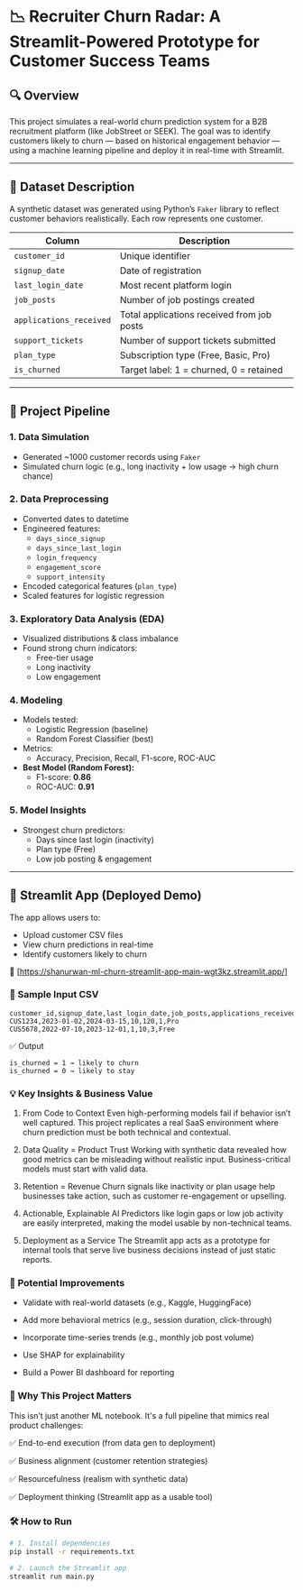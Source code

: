 # 📉 Recruiter Churn Radar: A Streamlit-Powered Prototype for Customer Success Teams

## 🔍 Overview
This project simulates a real-world churn prediction system for a B2B recruitment platform (like JobStreet or SEEK). The goal was to identify customers likely to churn — based on historical engagement behavior — using a machine learning pipeline and deploy it in real-time with Streamlit.

---

## 📁 Dataset Description
A synthetic dataset was generated using Python’s `Faker` library to reflect customer behaviors realistically. Each row represents one customer.

| Column                | Description                                      |
|-----------------------|--------------------------------------------------|
| `customer_id`         | Unique identifier                                |
| `signup_date`         | Date of registration                             |
| `last_login_date`     | Most recent platform login                       |
| `job_posts`           | Number of job postings created                   |
| `applications_received` | Total applications received from job posts     |
| `support_tickets`     | Number of support tickets submitted              |
| `plan_type`           | Subscription type (Free, Basic, Pro)             |
| `is_churned`          | Target label: 1 = churned, 0 = retained          |

---

## 🔄 Project Pipeline

### 1. Data Simulation
- Generated ~1000 customer records using `Faker`
- Simulated churn logic (e.g., long inactivity + low usage → high churn chance)

### 2. Data Preprocessing
- Converted dates to datetime
- Engineered features:
  - `days_since_signup`
  - `days_since_last_login`
  - `login_frequency`
  - `engagement_score`
  - `support_intensity`
- Encoded categorical features (`plan_type`)
- Scaled features for logistic regression

### 3. Exploratory Data Analysis (EDA)
- Visualized distributions & class imbalance
- Found strong churn indicators:
  - Free-tier usage
  - Long inactivity
  - Low engagement

### 4. Modeling
- Models tested:
  - Logistic Regression (baseline)
  - Random Forest Classifier (best)
- Metrics:
  - Accuracy, Precision, Recall, F1-score, ROC-AUC
- **Best Model (Random Forest):**
  - F1-score: **0.86**
  - ROC-AUC: **0.91**

### 5. Model Insights
- Strongest churn predictors:
  - Days since last login (inactivity)
  - Plan type (Free)
  - Low job posting & engagement

---

## 🚀 Streamlit App (Deployed Demo)
The app allows users to:
- Upload customer CSV files
- View churn predictions in real-time
- Identify customers likely to churn

🔗 [https://shanurwan-ml-churn-streamlit-app-main-wgt3kz.streamlit.app/]

### 📄 Sample Input CSV
```csv
customer_id,signup_date,last_login_date,job_posts,applications_received,support_tickets,plan_type
CUS1234,2023-01-02,2024-03-15,10,120,1,Pro
CUS5678,2022-07-10,2023-12-01,1,10,3,Free
```

✅ Output

```csv
is_churned = 1 → likely to churn
is_churned = 0 → likely to stay
```

### 💡 Key Insights & Business Value
1. From Code to Context
Even high-performing models fail if behavior isn’t well captured. This project replicates a real SaaS environment where churn prediction must be both technical and contextual.

2. Data Quality = Product Trust
Working with synthetic data revealed how good metrics can be misleading without realistic input. Business-critical models must start with valid data.

3. Retention = Revenue
Churn signals like inactivity or plan usage help businesses take action, such as customer re-engagement or upselling.

4. Actionable, Explainable AI
Predictors like login gaps or low job activity are easily interpreted, making the model usable by non-technical teams.

5. Deployment as a Service
The Streamlit app acts as a prototype for internal tools that serve live business decisions instead of just static reports.

### 🔧 Potential Improvements
- Validate with real-world datasets (e.g., Kaggle, HuggingFace)

- Add more behavioral metrics (e.g., session duration, click-through)

- Incorporate time-series trends (e.g., monthly job post volume)

- Use SHAP for explainability

- Build a Power BI dashboard for reporting

### 🌟 Why This Project Matters
This isn’t just another ML notebook. It's a full pipeline that mimics real product challenges:

✅ End-to-end execution (from data gen to deployment)

✅ Business alignment (customer retention strategies)

✅ Resourcefulness (realism with synthetic data)

✅ Deployment thinking (Streamlit app as a usable tool)

### 🛠️ How to Run
```bash
# 1. Install dependencies
pip install -r requirements.txt

# 2. Launch the Streamlit app
streamlit run main.py
```


